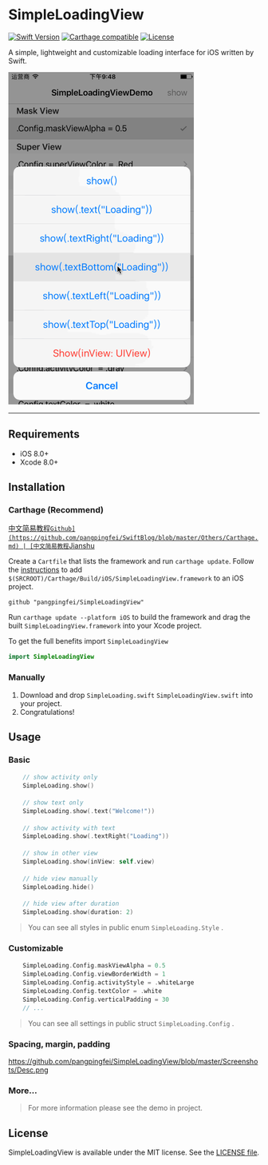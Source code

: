 # SimpleLoadingView

[![Swift Version][swift-image]][swift-url]
[![Carthage compatible](https://img.shields.io/badge/Carthage-compatible-4BC51D.svg?style=flat)](https://github.com/Carthage/Carthage)
[![License](http://img.shields.io/badge/license-MIT-blue.svg)](http://opensource.org/licenses/MIT)

A simple, lightweight and customizable loading interface for iOS written by Swift.

![Demo](Screenshots/Demo.gif "Demo")

---

## Requirements

- iOS 8.0+
- Xcode 8.0+

## Installation

### Carthage (Recommend)
[中文简易教程`Github](https://github.com/pangpingfei/SwiftBlog/blob/master/Others/Carthage.md) | [中文简易教程`Jianshu](http://www.jianshu.com/p/ab2768af4d94) 

Create a `Cartfile` that lists the framework and run `carthage update`. Follow the [instructions](https://github.com/Carthage/Carthage#if-youre-building-for-ios) to add `$(SRCROOT)/Carthage/Build/iOS/SimpleLoadingView.framework` to an iOS project.

```
github "pangpingfei/SimpleLoadingView"
```

Run `carthage update --platform iOS` to build the framework and drag the built `SimpleLoadingView.framework` into your Xcode project.

To get the full benefits import `SimpleLoadingView`

``` swift
import SimpleLoadingView
```

### Manually
1. Download and drop ```SimpleLoading.swift``` ```SimpleLoadingView.swift``` into your project.  
2. Congratulations!  

## Usage

### Basic

```swift
	// show activity only
	SimpleLoading.show()

	// show text only
	SimpleLoading.show(.text("Welcome!"))

	// show activity with text
	SimpleLoading.show(.textRight("Loading"))

	// show in other view
	SimpleLoading.show(inView: self.view)

	// hide view manually
	SimpleLoading.hide()

	// hide view after duration
	SimpleLoading.show(duration: 2)

```
> You can see all styles in public enum `SimpleLoading.Style` .

### Customizable

```swift
	SimpleLoading.Config.maskViewAlpha = 0.5
	SimpleLoading.Config.viewBorderWidth = 1
	SimpleLoading.Config.activityStyle = .whiteLarge
	SimpleLoading.Config.textColor = .white
	SimpleLoading.Config.verticalPadding = 30
	// ...
```
> You can see all settings in public struct `SimpleLoading.Config` .

### Spacing, margin, padding

https://github.com/pangpingfei/SimpleLoadingView/blob/master/Screenshots/Desc.png

### More...

>For more information please see the demo in project.

## License
SimpleLoadingView is available under the MIT license. See the [LICENSE file](https://github.com/pangpingfei/SimpleLoadingView/blob/master/LICENSE).

[swift-image]:https://img.shields.io/badge/swift-3.0-orange.svg
[swift-url]: https://swift.org/

